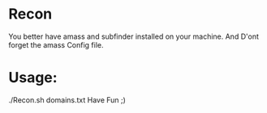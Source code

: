 # Recon
You better have amass and subfinder installed on your machine.
And D'ont forget the amass Config file.
# Usage:
./Recon.sh domains.txt
Have Fun ;)
